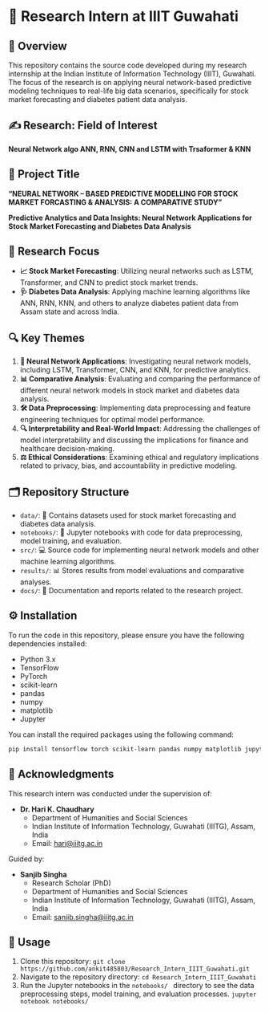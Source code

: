 # 🚀 Research Intern at IIIT Guwahati

## 📝 Overview

This repository contains the source code developed during my research internship at the Indian Institute of Information Technology (IIIT), Guwahati. The focus of the research is on applying neural network-based predictive modeling techniques to real-life big data scenarios, specifically for stock market forecasting and diabetes patient data analysis.

<!-- FIELD OF INTEREST -->

## ✍️ Research: Field of Interest
**Neural Network algo ANN, RNN, CNN and LSTM with Trsaformer & KNN**

## 📌 Project Title

**“NEURAL NETWORK – BASED PREDICTIVE MODELLING FOR STOCK MARKET FORCASTING & ANALYSIS: A COMPARATIVE STUDY”**

**Predictive Analytics and Data Insights: Neural Network Applications for Stock Market Forecasting and Diabetes Data Analysis**

## 🎯 Research Focus

- **📈 Stock Market Forecasting**: Utilizing neural networks such as LSTM, Transformer, and CNN to predict stock market trends.
- **🩺 Diabetes Data Analysis**: Applying machine learning algorithms like ANN, RNN, KNN, and others to analyze diabetes patient data from Assam state and across India.


<!-- THEMES -->
## 🔍 Key Themes

1. **🤖 Neural Network Applications**: Investigating neural network models, including LSTM, Transformer, CNN, and KNN, for predictive analytics.
2. **📊 Comparative Analysis**: Evaluating and comparing the performance of different neural network models in stock market and diabetes data analysis.
3. **🛠️ Data Preprocessing**: Implementing data preprocessing and feature engineering techniques for optimal model performance.
4. **🔍 Interpretability and Real-World Impact**: Addressing the challenges of model interpretability and discussing the implications for finance and healthcare decision-making.
5. **⚖️ Ethical Considerations**: Examining ethical and regulatory implications related to privacy, bias, and accountability in predictive modeling.

## 🗂️ Repository Structure

- `data/`: 📁 Contains datasets used for stock market forecasting and diabetes data analysis.
- `notebooks/`: 📓 Jupyter notebooks with code for data preprocessing, model training, and evaluation.
- `src/`: 💻 Source code for implementing neural network models and other machine learning algorithms.
- `results/`: 📊 Stores results from model evaluations and comparative analyses.
- `docs/`: 📑 Documentation and reports related to the research project.

## ⚙️ Installation

To run the code in this repository, please ensure you have the following dependencies installed:

- Python 3.x
- TensorFlow
- PyTorch
- scikit-learn
- pandas
- numpy
- matplotlib
- Jupyter

You can install the required packages using the following command:

```bash
pip install tensorflow torch scikit-learn pandas numpy matplotlib jupyter
```


<!-- This is ACKNOWLEDGEMENTS section-->

## 🙏 Acknowledgments

This research intern was conducted under the supervision of:

- **Dr. Hari K. Chaudhary**
  - Department of Humanities and Social Sciences
  - Indian Institute of Information Technology, Guwahati (IIITG), Assam, India
  - Email: [hari@iiitg.ac.in](mailto:hari@iiitg.ac.in)

Guided by:

- **Sanjib Singha**
  - Research Scholar (PhD)
  - Department of Humanities and Social Sciences
  - Indian Institute of Information Technology, Guwahati (IIITG), Assam, India
  - Email: [sanjib.singha@iiitg.ac.in](mailto:sanjib.singha@iiitg.ac.in)

<!--  USEAGE -->
## 🚀 Usage
1. Clone this repository:  ``` git clone https://github.com/ankit485803/Research_Intern_IIIT_Guwahati.git ```
2. Navigate to the repository directory:  ``` cd Research_Intern_IIIT_Guwahati ```
3. Run the Jupyter notebooks in the `notebooks/ ` directory to see the data preprocessing steps, model training, and evaluation processes. ``` jupyter notebook notebooks/ ```











